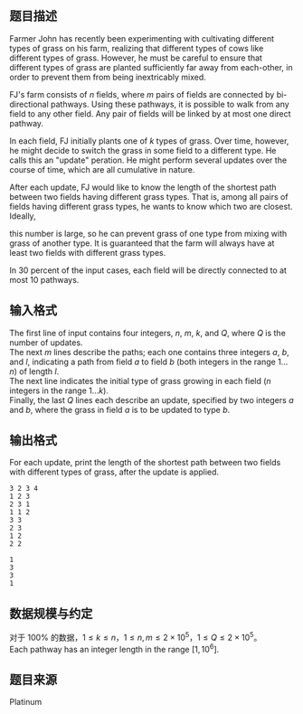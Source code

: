 ## 题目描述

Farmer John has recently been experimenting with cultivating different types of grass on his farm, realizing that different types of cows like different types of grass. However, he must be careful to ensure that different types of grass are planted sufficiently far away from each-other, in order to prevent them from being inextricably mixed.

FJ&#039;s farm consists of $n$ fields, where $m$ pairs of fields are connected by bi-directional pathways. Using these pathways, it is possible to walk from any field to any other field. Any pair of fields will be linked by at most one direct pathway.

In each field, FJ initially plants one of $k$ types of grass. Over time, however, he might decide to switch the grass in some field to a different type. He calls this an "update" peration. He might perform several updates over the course of time, which are all cumulative in nature.

After each update, FJ would like to know the length of the shortest path between two fields having different grass types. That is, among all pairs of fields having different grass types, he wants to know which two are closest. Ideally,

this number is large, so he can prevent grass of one type from mixing with grass of another type. It is guaranteed that the farm will always have at least two fields with different grass types.

In $30$ percent of the input cases, each field will be directly connected to at most $10$ pathways.

## 输入格式

The first line of input contains four integers, $n$, $m$, $k$, and $Q$, where $Q$ is the number of updates.  
The next $m$ lines describe the paths; each one contains three integers $a$, $b$, and $l$, indicating a path from field $a$ to field $b$ (both integers in the range $1 \ldots n$) of length $l$.  
The next line indicates the initial type of grass growing in each field ($n$ integers in the range $1 \ldots k$).  
Finally, the last $Q$ lines each describe an update, specified by two integers $a$ and $b$, where the grass in field $a$ is to be updated to type $b$.

## 输出格式

For each update, print the length of the shortest path between two fields with different types of grass, after the update is applied.



```input1
3 2 3 4
1 2 3
2 3 1
1 1 2
3 3
2 3
1 2
2 2
```


```output1
1
3
3
1
```

## 数据规模与约定

对于 $100\%$ 的数据，$1 \leq k \leq n$，$1\le n,m\le 2\times 10^5$，$1 \leq Q \leq 2\times 10^5$。  
Each pathway has an integer length in the range $[1,10^6]$. 

## 题目来源

Platinum